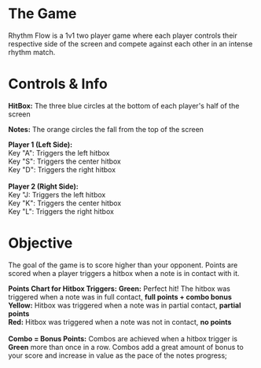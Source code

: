 # The Game

Rhythm Flow is a 1v1 two player game where each player controls their respective side of the screen and compete against each other in an intense rhythm match.

# Controls & Info

**HitBox:** The three blue circles at the bottom of each player's half of the screen

**Notes:** The orange circles the fall from the top of the screen

**Player 1 (Left Side):** <br/>
Key "A": Triggers the left hitbox <br/>
Key "S": Triggers the center hitbox <br/>
Key "D": Triggers the right hitbox <br/>
<br/>
**Player 2 (Right Side):** <br/>
Key "J: Triggers the left hitbox <br/>
Key "K": Triggers the center hitbox <br/>
Key "L": Triggers the right hitbox <br/>

# Objective
The goal of the game is to score higher than your opponent. Points are scored when a player triggers a hitbox when a note is in contact with it.

**Points Chart for Hitbox Triggers:**
**Green:** Perfect hit! The hitbox was triggered when a note was in full contact, **full points + combo bonus** <br/>
**Yellow:** Hitbox was triggered when a note was in partial contact, **partial points** <br/>
**Red:** Hitbox was triggered when a note was not in contact, **no points** <br/>
<br/>
**Combo = Bonus Points:**
Combos are achieved when a hitbox trigger is **Green** more than once in a row. Combos add a great amount of bonus to your score and increase in value as the pace of the notes progress;
